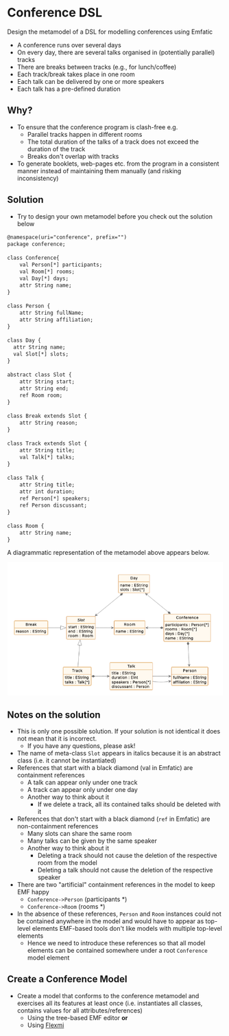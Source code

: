 # Conference DSL

Design the metamodel of a DSL for modelling conferences using Emfatic

- A conference runs over several days
- On every day, there are several talks organised in (potentially parallel) tracks
- There are breaks between tracks (e.g., for lunch/coffee)
- Each track/break takes place in one room
- Each talk can be delivered by one or more speakers
- Each talk has a pre-defined duration

## Why?

- To ensure that the conference program is clash-free e.g.
    - Parallel tracks happen in different rooms
    - The total duration of the talks of a track does not exceed the duration of the track
    - Breaks don't overlap with tracks
- To generate booklets, web-pages etc. from the program in a consistent manner instead of maintaining them manually (and risking inconsistency)

## Solution

- Try to design your own metamodel before you check out the solution below

```emfatic
@namespace(uri="conference", prefix="")
package conference;

class Conference{
    val Person[*] participants;
    val Room[*] rooms;
    val Day[*] days;
    attr String name;
}

class Person {
    attr String fullName;
    attr String affiliation;
}

class Day {
  attr String name;
  val Slot[*] slots;
}

abstract class Slot {
    attr String start;
    attr String end;
    ref Room room;
}

class Break extends Slot {
    attr String reason;
}

class Track extends Slot {
    attr String title;
    val Talk[*] talks;
}

class Talk {
    attr String title;
    attr int duration;
    ref Person[*] speakers;
    ref Person discussant;
}

class Room {
    attr String name;
}
```

A diagrammatic representation of the metamodel above appears below.

![Diagrammatic representation of the Conference DSL metamodel](conference-dsl.png)

<!--
@namespace(uri="conference", prefix="")
@diagram(monochrome="true")
package conference;

class Conference{
    val Person[*] participants;
    @diagram(direction="left")
    val Room[*] rooms;
    @diagram(direction="up")
    val Day[*] days;
    attr String name;
}

class Person {
    attr String fullName;
    attr String affiliation;
}

class Day {
  attr String name;
  val Slot[*] slots;
}

abstract class Slot {
    attr String start;
    attr String end;
    ref Room room;
}

@diagram(inheritance.direction="right")
class Break extends Slot {
    attr String reason;
}

class Track extends Slot {
    attr String title;
    @diagram(direction="right")
    val Talk[*] talks;
}

class Talk {
    attr String title;
    attr int duration;
    ref Person[*] speakers;
    ref Person discussant;
}

class Room {
    attr String name;
}
-->

## Notes on the solution

- This is only one possible solution. If your solution is not identical it does not mean that it is incorrect.
    - If you have any questions, please ask!
- The name of meta-class `Slot` appears in italics because it is an abstract class (i.e. it cannot be instantiated)
- References that start with a black diamond (val in Emfatic) are containment references
    - A talk can appear only under one track
    - A track can appear only under one day
    - Another way to think about it
        - If we delete a track, all its contained talks should be deleted with it
- References that don't start with a black diamond (`ref` in Emfatic) are non-containment references
    - Many slots can share the same room
    - Many talks can be given by the same speaker
    - Another way to think about it
        - Deleting a track should not cause the deletion of the respective room from the model
        - Deleting a talk should not cause the deletion of the respective speaker
- There are two "artificial" containment references in the model to keep EMF happy
    - `Conference->Person` (participants *)
    - `Conference->Room` (rooms *)
- In the absence of these references, `Person` and `Room` instances could not be contained anywhere in the model and would have to appear as top-level elements
EMF-based tools don't like models with multiple top-level elements
    - Hence we need to introduce these references so that all model elements can be contained somewhere under a root `Conference` model element

## Create a Conference Model

- Create a model that conforms to the conference metamodel and exercises all its features at least once (i.e. instantiates all classes, contains values for all attributes/references)
    - Using the tree-based EMF editor **or**
    - Using [Flexmi](https://www.eclipse.org/epsilon/doc/flexmi/)  
